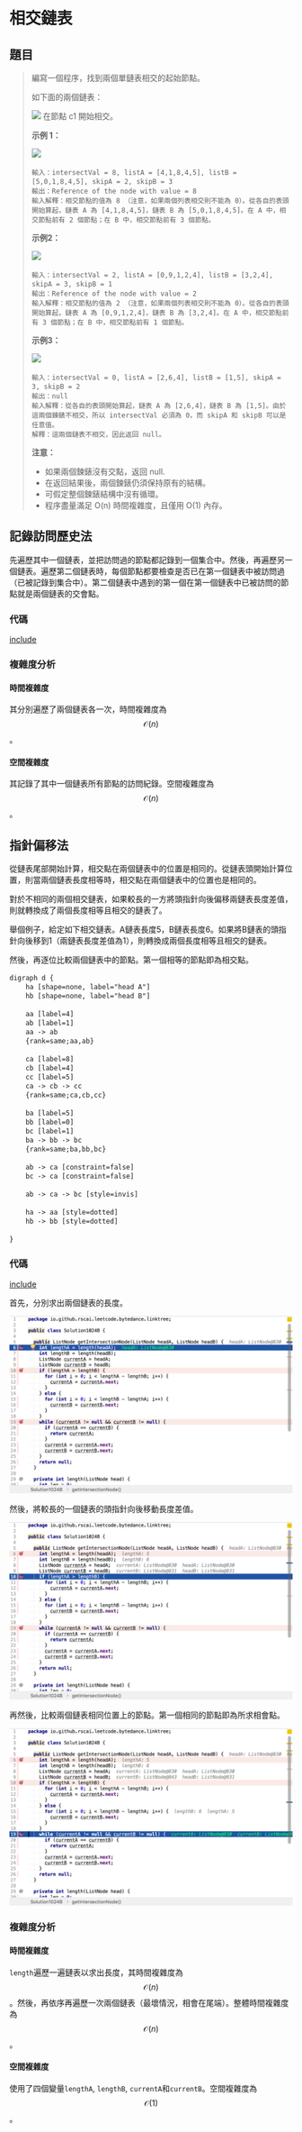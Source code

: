 # 相交鏈表

## 題目

>編寫一個程序，找到兩個單鏈表相交的起始節點。
>
>如下面的兩個鏈表：
>
>![](https://assets.leetcode-cn.com/aliyun-lc-upload/uploads/2018/12/14/160_statement.png)
>在節點 c1 開始相交。
>
>**示例 1：**
>
>![](https://assets.leetcode-cn.com/aliyun-lc-upload/uploads/2018/12/14/160_example_1.png)
>
>```
>輸入：intersectVal = 8, listA = [4,1,8,4,5], listB = [5,0,1,8,4,5], skipA = 2, skipB = 3
>輸出：Reference of the node with value = 8
>輸入解釋：相交節點的值為 8 （注意，如果兩個列表相交則不能為 0）。從各自的表頭開始算起，鏈表 A 為 [4,1,8,4,5]，鏈表 B 為 [5,0,1,8,4,5]。在 A 中，相交節點前有 2 個節點；在 B 中，相交節點前有 3 個節點。
>```
>
>**示例2：**
>
>![](https://assets.leetcode-cn.com/aliyun-lc-upload/uploads/2018/12/14/160_example_2.png)
>
>```
>輸入：intersectVal = 2, listA = [0,9,1,2,4], listB = [3,2,4], skipA = 3, skipB = 1
>輸出：Reference of the node with value = 2
>輸入解釋：相交節點的值為 2 （注意，如果兩個列表相交則不能為 0）。從各自的表頭開始算起，鏈表 A 為 [0,9,1,2,4]，鏈表 B 為 [3,2,4]。在 A 中，相交節點前有 3 個節點；在 B 中，相交節點前有 1 個節點。
>```
>
>**示例3：**
>
>![](https://assets.leetcode-cn.com/aliyun-lc-upload/uploads/2018/12/14/160_example_3.png)
>
>```
>輸入：intersectVal = 0, listA = [2,6,4], listB = [1,5], skipA = 3, skipB = 2
>輸出：null
>輸入解釋：從各自的表頭開始算起，鏈表 A 為 [2,6,4]，鏈表 B 為 [1,5]。由於這兩個鍊錶不相交，所以 intersectVal 必須為 0，而 skipA 和 skipB 可以是任意值。
>解釋：這兩個鏈表不相交，因此返回 null。
>```
>
>**注意：**
>
>* 如果兩個鍊錶沒有交點，返回 null.
>* 在返回結果後，兩個鍊錶仍須保持原有的結構。
>* 可假定整個鍊錶結構中沒有循環。
>* 程序盡量滿足 O(n) 時間複雜度，且僅用 O(1) 內存。

## 記錄訪問歷史法

先遍歷其中一個鏈表，並把訪問過的節點都記錄到一個集合中。然後，再遍歷另一個鏈表。遍歷第二個鏈表時，每個節點都要檢查是否已在第一個鏈表中被訪問過（已被記錄到集合中）。第二個鏈表中遇到的第一個在第一個鏈表中已被訪問的節點就是兩個鏈表的交會點。

### 代碼

[include](../../../src/main/java/io/github/rscai/leetcode/bytedance/linktree/Solution1040A.java)

### 複雜度分析

#### 時間複雜度

其分別遍歷了兩個鏈表各一次，時間複雜度為$$\mathcal{O}(n)$$。

#### 空間複雜度

其記錄了其中一個鏈表所有節點的訪問紀錄。空間複雜度為$$\mathcal{O}(n)$$。

## 指針偏移法

從鏈表尾部開始計算，相交點在兩個鏈表中的位置是相同的。從鏈表頭開始計算位置，則當兩個鏈表長度相等時，相交點在兩個鏈表中的位置也是相同的。

對於不相同的兩個相交鏈表，如果較長的一方將頭指針向後偏移兩鏈表長度差值，則就轉換成了兩個長度相等且相交的鏈表了。

舉個例子，給定如下相交鏈表。A鏈表長度5，B鏈表長度6。如果將B鏈表的頭指針向後移到1（兩鏈表長度差值為1），則轉換成兩個長度相等且相交的鏈表。

然後，再逐位比較兩個鏈表中的節點。第一個相等的節點即為相交點。

```plantuml
digraph d {
    ha [shape=none, label="head A"]
    hb [shape=none, label="head B"]

    aa [label=4]
    ab [label=1]
    aa -> ab
    {rank=same;aa,ab}

    ca [label=8]
    cb [label=4]
    cc [label=5]
    ca -> cb -> cc
    {rank=same;ca,cb,cc}

    ba [label=5]
    bb [label=0]
    bc [label=1]
    ba -> bb -> bc
    {rank=same;ba,bb,bc}

    ab -> ca [constraint=false]
    bc -> ca [constraint=false]

    ab -> ca -> bc [style=invis]

    ha -> aa [style=dotted]
    hb -> bb [style=dotted]

}
```

### 代碼

[include](../../../src/main/java/io/github/rscai/leetcode/bytedance/linktree/Solution1040B.java)

首先，分別求出兩個鏈表的長度。

![debug-B1](p1024.figure/debug-B1.png)

 然後，將較長的一個鏈表的頭指針向後移動長度差值。

 ![debug-B2](p1024.figure/debug-B2.png)

 再然後，比較兩個鏈表相同位置上的節點。第一個相同的節點即為所求相會點。

 ![debug-B3](p1024.figure/debug-B3.png)

 ### 複雜度分析

 #### 時間複雜度

 `length`遍歷一遍鏈表以求出長度，其時間複雜度為$$\mathcal{O}(n)$$。然後，再依序再遍歷一次兩個鏈表（最壞情況，相會在尾端）。整體時間複雜度為$$\mathcal{O}(n)$$。

 #### 空間複雜度

 使用了四個變量`lengthA`, `lengthB`, `currentA`和`currentB`。空間複雜度為$$\mathcal{O}(1)$$。